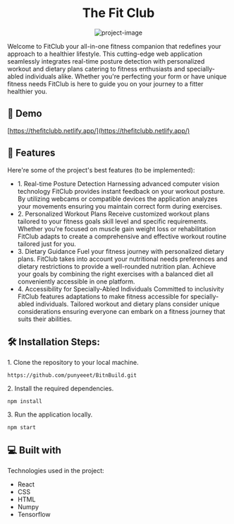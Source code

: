 <h1 align="center" id="title">The Fit Club</h1>

<p align="center"><img src="./src/assets/logo.png" alt="project-image"></p>

<p id="description">Welcome to FitClub your all-in-one fitness companion that redefines your approach to a healthier lifestyle. This cutting-edge web application seamlessly integrates real-time posture detection with personalized workout and dietary plans catering to fitness enthusiasts and specially-abled individuals alike. Whether you're perfecting your form or have unique fitness needs FitClub is here to guide you on your journey to a fitter healthier you.</p>

<h2>🚀 Demo</h2>

[https://thefitclubb.netlify.app/](https://thefitclubb.netlify.app/)

  
  
<h2>🧐 Features</h2>

Here're some of the project's best features (to be implemented):

*   1\. Real-time Posture Detection Harnessing advanced computer vision technology FitClub provides instant feedback on your workout posture. By utilizing webcams or compatible devices the application analyzes your movements ensuring you maintain correct form during exercises.
*   2\. Personalized Workout Plans Receive customized workout plans tailored to your fitness goals skill level and specific requirements. Whether you're focused on muscle gain weight loss or rehabilitation FitClub adapts to create a comprehensive and effective workout routine tailored just for you.
*   3\. Dietary Guidance Fuel your fitness journey with personalized dietary plans. FitClub takes into account your nutritional needs preferences and dietary restrictions to provide a well-rounded nutrition plan. Achieve your goals by combining the right exercises with a balanced diet all conveniently accessible in one platform.
*   4\. Accessibility for Specially-Abled Individuals Committed to inclusivity FitClub features adaptations to make fitness accessible for specially-abled individuals. Tailored workout and dietary plans consider unique considerations ensuring everyone can embark on a fitness journey that suits their abilities.

<h2>🛠️ Installation Steps:</h2>

<p>1. Clone the repository to your local machine.</p>

```
https://github.com/punyeeet/BitnBuild.git
```

<p>2. Install the required dependencies.</p>

```
npm install
```

<p>3. Run the application locally.</p>

```
npm start
```

  
  
<h2>💻 Built with</h2>

Technologies used in the project:

*   React
*   CSS
*   HTML
*   Numpy
*   Tensorflow
